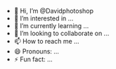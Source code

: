 - 👋 Hi, I’m @Davidphotoshop
- 👀 I’m interested in ...
- 🌱 I’m currently learning ...
- 💞️ I’m looking to collaborate on ...
- 📫 How to reach me ...
- 😄 Pronouns: ...
- ⚡ Fun fact: ...

<!---
Davidphotoshop/Davidphotoshop is a ✨ special ✨ repository because its `README.md` (this file) appears on your GitHub profile.
You can click the Preview link to take a look at your changes.
--->
